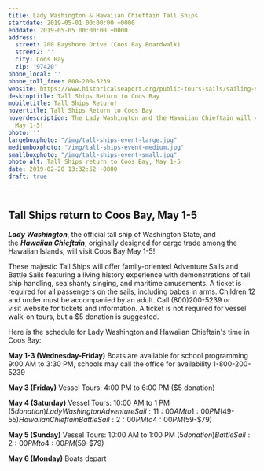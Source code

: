 ```yaml
---
title: Lady Washington & Hawaiian Chieftain Tall Ships
startdate: 2019-05-01 00:00:00 +0000
enddate: 2019-05-05 00:00:00 +0000
address:
  street: 200 Bayshore Drive (Coos Bay Boardwalk)
  street2: ''
  city: Coos Bay
  zip: '97420'
phone_local: ''
phone_toll_free: 800-200-5239
website: https://www.historicalseaport.org/public-tours-sails/sailing-schedule/coos-bay-oregon/
desktoptitle: Tall Ships Return to Coos Bay
mobiletitle: Tall Ships Return!
hovertitle: Tall Ships Return to Coos Bay
hoverdescription: The Lady Washington and the Hawaiian Chieftain will visit Coos Bay
  May 1-5!
photo: ''
largeboxphoto: "/img/tall-ships-event-large.jpg"
mediumboxphoto: "/img/tall-ships-event-medium.jpg"
smallboxphoto: "/img/tall-ships-event-small.jpg"
photo_alt: Tall Ships return to Coos Bay, May 1-5
date: 2019-02-20 13:32:52 -0800
draft: true

---
```

## Tall Ships return to Coos Bay, May 1-5

**_Lady Washington_**, the official tall ship of Washington State, and the **_Hawaiian Chieftain_**, originally designed for cargo trade among the Hawaiian Islands, will visit Coos Bay May 1-5!   
  
These majestic Tall Ships will offer family-oriented Adventure Sails and Battle Sails featuring a living history experience with demonstrations of tall ship handling, sea shanty singing, and maritime amusements. A ticket is required for all passengers on the sails, including babes in arms. Children 12 and under must be accompanied by an adult.
Call (800)200-5239 or visit website for tickets and information. A ticket is not required for vessel walk-on tours, but a $5 donation is suggested.  

Here is the schedule for Lady Washington and Hawaiian Chieftain's time in Coos Bay:
  
**May 1-3 (Wednesday-Friday)**
Boats are available for school programming 9:00 AM to 3:30 PM, schools may call the office for availability 1-800-200-5239
  
**May 3 (Friday)**
Vessel Tours: 4:00 PM to 6:00 PM ($5 donation)
  
**May 4 (Saturday)**
Vessel Tours: 10:00 AM to 1 PM ($5 donation) Lady Washington
Adventure Sail: 11:00 AM to 1:00 PM ($49-$55) Hawaiian Chieftain
Battle Sail: 2:00 PM to 4:00 PM ($59-$79)
  
**May 5 (Sunday)**
Vessel Tours: 10:00 AM to 1:00 PM ($5 donation)
Battle Sail: 2:00 PM to 4:00 PM ($59-$79)
  
**May 6 (Monday)**
Boats depart